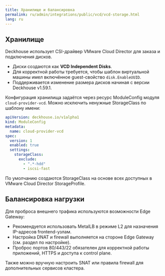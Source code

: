 ```yaml
---
title: Хранилище и балансировка
permalink: ru/admin/integrations/public/vcd/vcd-storage.html
lang: ru
---
```


## Хранилище

Deckhouse использует CSI-драйвер VMware Cloud Director для заказа и подключения дисков.

- Диски создаются как **VCD Independent Disks**.
- Для корректной работы требуется, чтобы шаблон виртуальной машины имел включённое guest-свойство `disk.EnableUUID`.
- Поддерживается изменение размера дисков начиная с версии Deckhouse v1.59.1.

Конфигурация хранилища задаётся через ресурс ModuleConfig модуля `cloud-provider-vcd`. Можно исключить ненужные StorageClass по шаблону имени:

```yaml
apiVersion: deckhouse.io/v1alpha1
kind: ModuleConfig
metadata:
  name: cloud-provider-vcd
spec:
  version: 1
  enabled: true
  settings:
    storageClass:
      exclude:
        - ".*-hdd"
        - iscsi-fast
```

По умолчанию создаются StorageClass на основе всех доступных в VMware Cloud Director StorageProfile.

## Балансировка нагрузки

Для проброса внешнего трафика используются возможности Edge Gateway:

- Рекомендуется использовать MetalLB в режиме L2 для назначения IP-адресов frontend-узлам.
- Настройка DNAT и firewall выполняется на стороне Edge Gateway (см. раздел по настройке).
- Проброс портов 80/443/22 обязателен для корректной работы приложений, HTTPS и доступа к control plane.

Также можно вручную настроить SNAT или правила firewall для дополнительных сервисов кластера.
